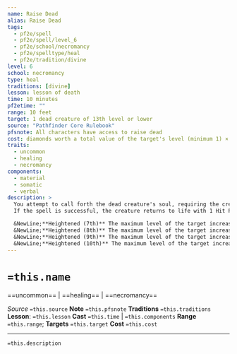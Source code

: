 ```yaml
---
name: Raise Dead
alias: Raise Dead
tags:
  - pf2e/spell
  - pf2e/spell/level_6
  - pf2e/school/necromancy
  - pf2e/spelltype/heal
  - pf2e/tradition/divine
level: 6
school: necromancy
type: heal
traditions: [divine]
lesson: lesson of death
time: 10 minutes
pf2etime: ""
range: 10 feet
target: 1 dead creature of 13th level or lower
source: "Pathfinder Core Rulebook"
pfsnote: All characters have access to raise dead
cost: diamonds worth a total value of the target's level (minimum 1) × 200 gp
traits:
  - uncommon
  - healing
  - necromancy
components:
  - material
  - somatic
  - verbal
description: >
  You attempt to call forth the dead creature's soul, requiring the creature's body to be present and relatively intact. The creature must have died within the past 3 days. If Pharasma has decided that the creature's time has come (at the GM's discretion), or if the creature doesn't wish to return to life, this spell automatically fails, but the diamonds aren't consumed in the casting.
  If the spell is successful, the creature returns to life with 1 Hit Point, no spells prepared or spell slots available, no points in any pools or any other daily resources, and still with any long-term debilitations of the old body. The time spent in the Boneyard leaves the target temporarily debilitated, making it [[Clumsy]] 2, [[Drained]] 2, and [[Enfeebled]] 2 for 1 week; these conditions can't be removed or reduced by any means until the week has passed. The creature is also permanently changed by its time in the afterlife, such as a slight personality shift, a streak of white in the hair, or a strange new birthmark.

  &NewLine;**Heightened (7th)** The maximum level of the target increases to 15. The cost increases to the target's level (minimum 1) × 400 gp.
  &NewLine;**Heightened (8th)** The maximum level of the target increases to 17. The cost increases to the target's level (minimum 1) × 800 gp.
  &NewLine;**Heightened (9th)** The maximum level of the target increases to 19. The cost increases to the target's level (minimum 1) × 1,600 gp.
  &NewLine;**Heightened (10th)** The maximum level of the target increases to 21. The cost increases to the target's level (minimum 1) × 3,200 gp.
---
```

# `=this.name`
==uncommon== | ==healing== | ==necromancy==

*Source* `=this.source`
**Note** `=this.pfsnote`
**Traditions** `=this.traditions`
**Lesson**: `=this.lesson`
**Cast** `=this.time` | `=this.components`
**Range** `=this.range`; **Targets** `=this.target`
**Cost** `=this.cost` 
***
`=this.description`